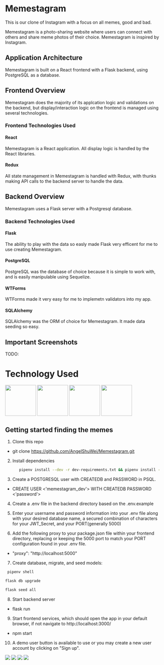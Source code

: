 # Memestagram

This is our clone of Instagram with a focus on all memes, good and bad.

Memestagram is a photo-sharing website where users can connect with others and share meme photos of their choice. Memestagram is inspired by Instagram.

## Application Architecture

Memestagram is built on a React frontend with a Flask backend, using PostgreSQL as a database.

## Frontend Overview

Memestagram does the majority of its applcation logic and validations on the backend, but display/interaction logic on the frontend is managed using several technologies.

### Frontend Technologies Used

#### React 

Memestagram is a React application. All display logic is handled by the React libraries.

#### Redux 

All state management in Memestagram is handled with Redux, with thunks making API calls to the backend server to handle the data.

## Backend Overview

Memestagram uses a Flask server with a Postgresql database.

### Backend Technologies Used

#### Flask

The ability to play with the data so easly made Flask very efficent for me to use creating Memestagram. 

#### PostgreSQL

PostgreSQL was the database of choice because it is simple to work with, and is easily manipulable using Sequelize.

#### WTForms

WTForms made it very easy for me to implemetn validators into my app. 

#### SQLAlchemy

SQLAlchemy was the ORM of choice for Memestagram. It made data seeding so easy.


## Important Screenshots

TODO:


# Technology Used
<p float="left">
<img src="react-app/public/img/python.png" width="100">
<img src="react-app/public/img/javascript.png" width="100">
<img src="react-app/public/img/react.png" width="100">
<img src="react-app/public/img/redux.png" width="100">
</p>

## Getting started finding the memes

1. Clone this repo
  * git clone https://github.com/AngelShuWei/Memestagram.git

2. Install dependencies
   ```bash
      pipenv install --dev -r dev-requirements.txt && pipenv install -r requirements.txt
      ```

3. Create a POSTGRESQL user with CREATEDB and PASSWORD in PSQL.
  * CREATE USER <'memestagram_dev'> WITH CREATEDB PASSWORD <'password'>

4. Create a .env file in the backend directory based on the .env.example

5. Enter your username and password information into your .env file along with your desired database name, a
   secured combination of characters for your JWT_Secret, and your PORT(generally 5000)

6. Add the following proxy to your package.json file within your frontend directory, replacing or
   keeping the 5000 port to match your PORT configuration found in your .env file.
  * "proxy": "http://localhost:5000"

7. Create database, migrate, and seed models:
  ```bash
   pipenv shell
   ```

   ```bash
   flask db upgrade
   ```

   ```bash
   flask seed all
   ```

8. Start backend server
  * flask run

9. Start frontend services, which should open the app in your default browser, if not navigate to http://localhost:3000/
  * npm start

10. A demo user button is available to use or you may create a new user account by clicking on "Sign up".


<img src="react-app/public/img/homePage.png" >

<img src="react-app/public/img/onePostPage.png" >

<img src="react-app/public/img/posting.png" >

<img src="react-app/public/img/profilePage.png" >
